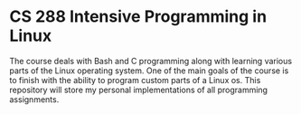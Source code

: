 # CS 288 Intensive Programming in Linux

The course deals with Bash and C programming along with learning various parts of the Linux operating system. One of the main goals of the course is to finish with the ability to program custom parts of a Linux os. This repository will store my personal implementations of all programming assignments.
